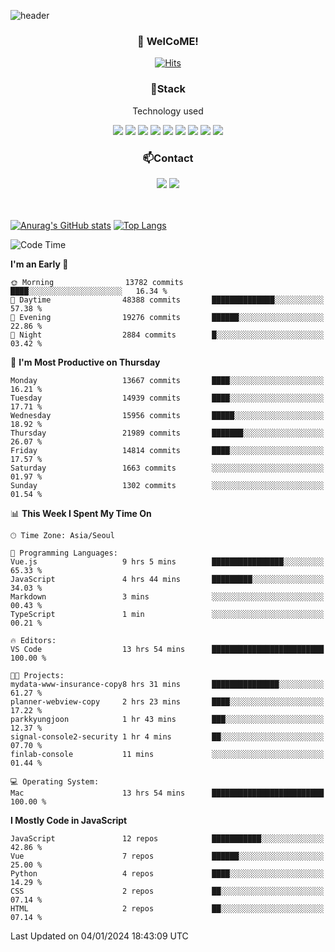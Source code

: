 ![header](https://capsule-render.vercel.app/api?type=waving&color=gradient&height=200&text=Kyungjoon&fontAlign=70&fontAlignY=40&animation=twinkling)

<h3 align="center">👋 WelCoME!</h3>

<div align=center>
  
[![Hits](https://hits.seeyoufarm.com/api/count/incr/badge.svg?url=https%3A%2F%2Fgithub.com%2Fuvula6921&count_bg=%2322BAC9&title_bg=%23827F7F&icon=iconify.svg&icon_color=%2325A27F&title=visits&edge_flat=false)](https://hits.seeyoufarm.com)
  
</div>
<h3 align="center">📌Stack</h3>
<p align="center">Technology used</p>
<div align="center"><img src="https://img.shields.io/badge/HTML5-E34F26?style=flat-square&logo=HTML5&logoColor=white"></img> <img src="https://img.shields.io/badge/CSS3-0A84FF?style=flat-square&logo=CSS3&logoColor=white"></img> <img src="https://img.shields.io/badge/JavaScript-FFCD11?style=flat-square&logo=JavaScript&logoColor=white"></img> <img src="https://img.shields.io/badge/React-00BCF6?style=flat-square&logo=React&logoColor=white"></img> <img src="https://img.shields.io/badge/jQuery-3655FF?style=flat-square&logo=jQuery&logoColor=white"></img> <img src="https://img.shields.io/badge/Ruby-E0115F?style=flat-square&logo=Ruby&logoColor=white"></img> <img src="https://img.shields.io/badge/Python-4B8BBE?style=flat-square&logo=Python&logoColor=white"></img> <img src="https://img.shields.io/badge/Vue-4FC08D?style=flat-square&logo=Vue.js&logoColor=white"></img> <img src="https://img.shields.io/badge/Nuxt-00DC82?style=flat-square&logo=Nuxt.js&logoColor=white"></img></div>

<h3 align="center">📫Contact</h3>
<div align="center"><a href="https://velog.io/@uvula6921/"><img src="https://img.shields.io/badge/Blog-20c997?style=flat-square&logo=V&logoColor=white"/></a> <a href="pkj6921@gmail.com"><img src="https://img.shields.io/badge/Gmail-EA4335?style=flat-square&logo=Gmail&logoColor=white"/></a></div>
<br>
<br>

[![Anurag's GitHub stats](https://github-readme-stats.vercel.app/api?username=uvula6921&hide=stars,issues&show_icons=true&count_private=true&theme=tokyonight)](https://github.com/anuraghazra/github-readme-stats)
[![Top Langs](https://github-readme-stats.vercel.app/api/top-langs/?username=uvula6921&hide=css,jupyter%20notebook,html&exclude_repo=uvula6921,uvula6921.github.io&layout=compact&langs_count=8)](https://github.com/anuraghazra/github-readme-stats)

<!--START_SECTION:waka-->
![Code Time](http://img.shields.io/badge/Code%20Time-1%2C996%20hrs%2051%20mins-blue)

**I'm an Early 🐤** 

```text
🌞 Morning                13782 commits       ████░░░░░░░░░░░░░░░░░░░░░   16.34 % 
🌆 Daytime                48388 commits       ██████████████░░░░░░░░░░░   57.38 % 
🌃 Evening                19276 commits       ██████░░░░░░░░░░░░░░░░░░░   22.86 % 
🌙 Night                  2884 commits        █░░░░░░░░░░░░░░░░░░░░░░░░   03.42 % 
```
📅 **I'm Most Productive on Thursday** 

```text
Monday                   13667 commits       ████░░░░░░░░░░░░░░░░░░░░░   16.21 % 
Tuesday                  14939 commits       ████░░░░░░░░░░░░░░░░░░░░░   17.71 % 
Wednesday                15956 commits       █████░░░░░░░░░░░░░░░░░░░░   18.92 % 
Thursday                 21989 commits       ███████░░░░░░░░░░░░░░░░░░   26.07 % 
Friday                   14814 commits       ████░░░░░░░░░░░░░░░░░░░░░   17.57 % 
Saturday                 1663 commits        ░░░░░░░░░░░░░░░░░░░░░░░░░   01.97 % 
Sunday                   1302 commits        ░░░░░░░░░░░░░░░░░░░░░░░░░   01.54 % 
```


📊 **This Week I Spent My Time On** 

```text
🕑︎ Time Zone: Asia/Seoul

💬 Programming Languages: 
Vue.js                   9 hrs 5 mins        ████████████████░░░░░░░░░   65.33 % 
JavaScript               4 hrs 44 mins       █████████░░░░░░░░░░░░░░░░   34.03 % 
Markdown                 3 mins              ░░░░░░░░░░░░░░░░░░░░░░░░░   00.43 % 
TypeScript               1 min               ░░░░░░░░░░░░░░░░░░░░░░░░░   00.21 % 

🔥 Editors: 
VS Code                  13 hrs 54 mins      █████████████████████████   100.00 % 

🐱‍💻 Projects: 
mydata-www-insurance-copy8 hrs 31 mins       ███████████████░░░░░░░░░░   61.27 % 
planner-webview-copy     2 hrs 23 mins       ████░░░░░░░░░░░░░░░░░░░░░   17.22 % 
parkkyungjoon            1 hr 43 mins        ███░░░░░░░░░░░░░░░░░░░░░░   12.37 % 
signal-console2-security 1 hr 4 mins         ██░░░░░░░░░░░░░░░░░░░░░░░   07.70 % 
finlab-console           11 mins             ░░░░░░░░░░░░░░░░░░░░░░░░░   01.44 % 

💻 Operating System: 
Mac                      13 hrs 54 mins      █████████████████████████   100.00 % 
```

**I Mostly Code in JavaScript** 

```text
JavaScript               12 repos            ███████████░░░░░░░░░░░░░░   42.86 % 
Vue                      7 repos             ██████░░░░░░░░░░░░░░░░░░░   25.00 % 
Python                   4 repos             ████░░░░░░░░░░░░░░░░░░░░░   14.29 % 
CSS                      2 repos             ██░░░░░░░░░░░░░░░░░░░░░░░   07.14 % 
HTML                     2 repos             ██░░░░░░░░░░░░░░░░░░░░░░░   07.14 % 
```




 Last Updated on 04/01/2024 18:43:09 UTC
<!--END_SECTION:waka-->
